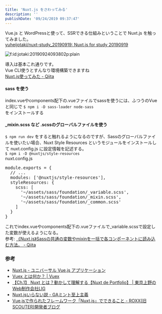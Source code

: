 ```yaml
---
title: 'Nuxt.js をさわってみる'
description: ''
publishDate: '09/24/2019 09:37:47'
---
```


<p>Vue.js と WordPressと使って、SSRできる仕組みということで Nuxt.js を触ってみました。<br/>
<a href="https://github.com/yuheijotaki/nuxt-study_20190919">yuheijotaki/nuxt-study_20190919: Nuxt.js for study 20190919</a></p>

<p><span itemscope itemtype="http://schema.org/Photograph"><img src="/images/hatena/20190924093802.png" alt="f:id:jotaki:20190924093802p:plain" title="f:id:jotaki:20190924093802p:plain" class="hatena-fotolife" itemprop="image" /></span></p>

<p>導入は基本これ通りです。<br/>
Vue CLI使うとすんなり環境構築できますね<br/>
<a href="https://qiita.com/_takeshi_24/items/224d00e5a026dbb76716">Nuxt.js使ってみた - Qiita</a></p>

<h4>sass を使う</h4>

<p>index.vueやcomponents配下の.vueファイルでsassを使うには、ふつうのVueと同じで
<code>$ npm i -D sass-loader node-sass</code><br/>
をインストールする</p>

<h4>_mixin.scss など .scssのグローバルファイルを使う</h4>

<p><code>$ npm run dev</code> をすると触れるようになるのですが、Sassのグローバルファイルを使いたい場合、Nuxt Style Resources というモジュールをインストールして nuxt.config.js に設定情報を記述する。<br/>
<code>$ npm i -D @nuxtjs/style-resources</code><br/>
nuxt.config.js</p>

<pre class="code lang-javascript" data-lang="javascript" data-unlink>module.exports = <span class="synIdentifier">{</span>
  <span class="synComment">// ...</span>
  modules: <span class="synIdentifier">[</span><span class="synConstant">'@nuxtjs/style-resources'</span><span class="synIdentifier">]</span>,
  styleResources: <span class="synIdentifier">{</span>
    scss: <span class="synIdentifier">[</span>
      <span class="synConstant">'~/assets/sass/foundation/_variable.scss'</span>,
      <span class="synConstant">'~/assets/sass/foundation/_mixin.scss'</span>,
      <span class="synConstant">'~/assets/sass/foundation/_common.scss'</span>
    <span class="synIdentifier">]</span>
  <span class="synIdentifier">}</span>
<span class="synIdentifier">}</span>
</pre>

<p>これでindex.vueやcomponents配下の.vueファイルで_variable.scssで設定した変数が使えるようになる。<br/>
参考: <a href="https://qiita.com/uto-usui/items/6b745203fa6fad577877">《Nuxt.js》Sassの共通の変数やmixinを一括で各コンポーネントに読み込む方法。 - Qiita</a></p>

<h3>参考</h3>

<ul>
<li><a href="https://ja.nuxtjs.org/">Nuxt.js - ユニバーサル Vue.js アプリケーション</a></li>
<li><a href="https://vuex.vuejs.org/ja/">Vuex とは何か？ | Vuex</a></li>
<li><a href="https://liginc.co.jp/449551">【Ch.1】 Nuxt とは？動かして理解する【Nuxt de Portfolio】 | 東京上野のWeb制作会社LIG</a></li>
<li><a href="https://uyamazak.hatenablog.com/entry/2018/08/15/124952">Nuxt.jsいらない説 - GAミント至上主義</a></li>
<li><a href="https://techblog.scouter.co.jp/entry/2017/11/13/120000">Vue.jsで作られたフレームワーク「Nuxt.js」でできること - ROXX(旧SCOUTER)開発者ブログ</a></li>
</ul>
